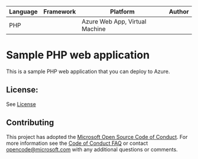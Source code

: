 | Language | Framework | Platform | Author |
| -------- | -------- |--------|--------|
| PHP |  | Azure Web App, Virtual Machine| |


# Sample PHP web application

This is a sample PHP web application that you can deploy to Azure.


## License:

See [License](https://www.visualstudio.com)

## Contributing

This project has adopted the [Microsoft Open Source Code of Conduct](https://opensource.microsoft.com/codeofconduct/). For more information see the [Code of Conduct FAQ](https://opensource.microsoft.com/codeofconduct/faq/) or contact [opencode@microsoft.com](mailto:opencode@microsoft.com) with any additional questions or comments.

